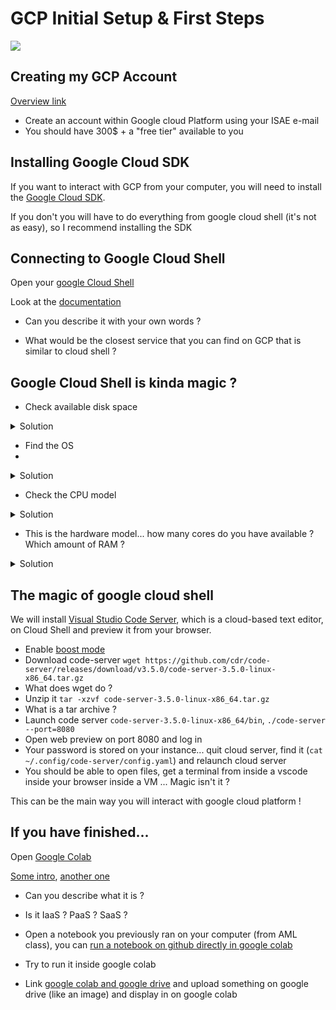# GCP Initial Setup & First Steps

![](https://cloud.google.com/docs/overview)

## Creating my GCP Account

[Overview link](https://cloud.google.com/docs/overview)

- Create an account within Google cloud Platform using your ISAE e-mail
- You should have 300$ + a "free tier" available to you

## Installing Google Cloud SDK

If you want to interact with GCP from your computer, you will need to install the [Google Cloud SDK](https://cloud.google.com/sdk).

If you don't you will have to do everything from google cloud shell (it's not as easy), so I recommend installing the SDK

## Connecting to Google Cloud Shell

Open your [google Cloud Shell](https://cloud.google.com/shell)

Look at the [documentation](https://cloud.google.com/shell/docs/how-cloud-shell-works)

- Can you describe it with your own words ?

- What would be the closest service that you can find on GCP that is similar to cloud shell ?

## Google Cloud Shell is kinda magic ?

- Check available disk space

<details>
    <summary>Solution</summary>
    df -h
</details>


- Find the OS
- 
<details>
    <summary>Solution</summary>
    cat /etc/os-release
</details>


- Check the CPU model

<details>
    <summary>Solution</summary>
    cat /proc/cpuinfo
</details>

- This is the hardware model... how many cores do you have available ? Which amount of RAM ?

<details>
    <summary>Solution</summary>
    htop will give you your current usage and available cores
</details>

## The magic of google cloud shell

We will install [Visual Studio Code Server](https://github.com/cdr/code-server/), which is a cloud-based text editor, on Cloud Shell and preview it from your browser.

- Enable [boost mode](https://cloud.google.com/shell/docs/how-cloud-shell-works#boost_mode)
- Download code-server `wget https://github.com/cdr/code-server/releases/download/v3.5.0/code-server-3.5.0-linux-x86_64.tar.gz`
- What does wget do ? 
- Unzip it `tar -xzvf code-server-3.5.0-linux-x86_64.tar.gz`
- What is a tar archive ?
- Launch code server `code-server-3.5.0-linux-x86_64/bin`, `./code-server --port=8080` 
- Open web preview on port 8080 and log in
- Your password is stored on your instance... quit cloud server, find it (`cat ~/.config/code-server/config.yaml`) and relaunch cloud server
- You should be able to open files, get a terminal from inside a vscode inside your browser inside a VM ... Magic isn't it ?

This can be the main way you will interact with google cloud platform !

## If you have finished...

Open [Google Colab](https://colab.research.google.com/notebooks/intro.ipynb)

[Some intro](https://ledatascientist.com/google-colab-le-guide-ultime/), [another one](https://towardsdatascience.com/getting-started-with-google-colab-f2fff97f594c)

- Can you describe what it is ?
- Is it IaaS ? PaaS ? SaaS ?

- Open a notebook you previously ran on your computer (from AML class), you can [run a notebook on github directly in google colab](https://colab.research.google.com/github/googlecolab/colabtools/blob/master/notebooks/colab-github-demo.ipynb)
- Try to run it inside google colab
- Link [google colab and google drive](https://colab.research.google.com/notebooks/io.ipynb) and upload something on google drive (like an image) and display in on google colab
